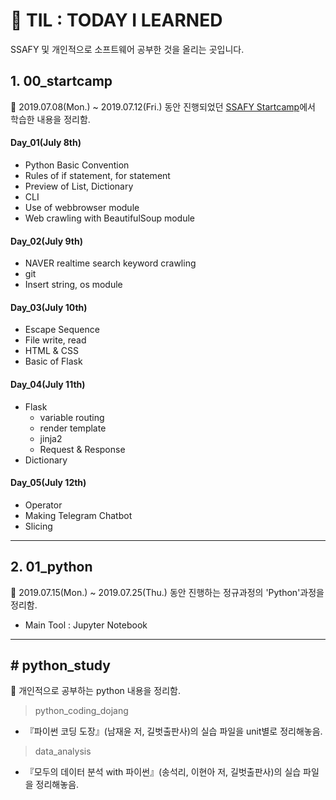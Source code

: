 # :pencil: TIL : TODAY I LEARNED

SSAFY 및 개인적으로 소프트웨어 공부한 것을 올리는 곳입니다.



## 1. 00_startcamp

:round_pushpin: 2019.07.08(Mon.) ~ 2019.07.12(Fri.) 동안 진행되었던 <u>SSAFY Startcamp</u>에서 학습한 내용을 정리함.

#### Day_01(July 8th)

- Python Basic Convention
- Rules of if statement, for statement
- Preview of List, Dictionary
- CLI
- Use of webbrowser module
- Web crawling with BeautifulSoup module



#### Day_02(July 9th)

- NAVER realtime search keyword crawling
- git
- Insert string, os module



#### Day_03(July 10th)

- Escape Sequence
- File write, read
- HTML & CSS
- Basic of Flask



#### Day_04(July 11th)

- Flask
  - variable routing
  - render template
  - jinja2
  - Request & Response
- Dictionary



#### Day_05(July 12th)

- Operator
- Making Telegram Chatbot
- Slicing





----





## 2. 01_python

:round_pushpin: 2019.07.15(Mon.) ~ 2019.07.25(Thu.) 동안 진행하는 정규과정의 'Python'과정을 정리함.

- Main Tool : Jupyter Notebook





----





## # python_study

:round_pushpin: 개인적으로 공부하는 python 내용을 정리함.

> python_coding_dojang

- 『파이썬 코딩 도장』(남재윤 저, 길벗출판사)의 실습 파일을 unit별로 정리해놓음.



> data_analysis

- 『모두의 데이터 분석 with 파이썬』(송석리, 이현아 저, 길벗출판사)의 실습 파일을 정리해놓음.